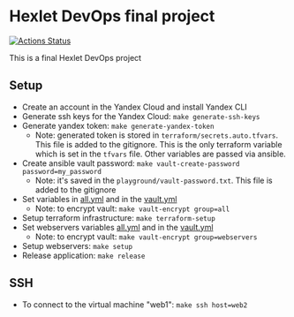 # Hexlet DevOps final project

[![Actions Status](https://github.com/pochka15/devops-for-programmers-project-77/workflows/hexlet-check/badge.svg)](https://github.com/pochka15/devops-for-programmers-project-77/actions)

This is a final Hexlet DevOps project

## Setup

- Create an account in the Yandex Cloud and install Yandex CLI
- Generate ssh keys for the Yandex Cloud: `make generate-ssh-keys`
- Generate yandex token: `make generate-yandex-token`
  - Note: generated token is stored in `terraform/secrets.auto.tfvars`. This file is added to the gitignore. This is the only terraform variable which is set in the `tfvars` file. Other variables are passed via ansible.
- Create ansible vault password: `make vault-create-password password=my_password`
  - Note: it's saved in the `playground/vault-password.txt`. This file is added to the gitignore
- Set variables in [all.yml](./ansible/group_vars/all/all.yml) and in the [vault.yml](./ansible/group_vars/all/vault.yml)
  - Note: to encrypt vault: `make vault-encrypt group=all`
- Setup terraform infrastructure: `make terraform-setup`
- Set webservers variables [all.yml](./ansible/group_vars/webservers/all.yml) and in the [vault.yml](./ansible/group_vars/webservers/vault.yml)
  - Note: to encrypt vault: `make vault-encrypt group=webservers`
- Setup webservers: `make setup`
- Release application: `make release`

## SSH

- To connect to the virtual machine "web1": `make ssh host=web2`
